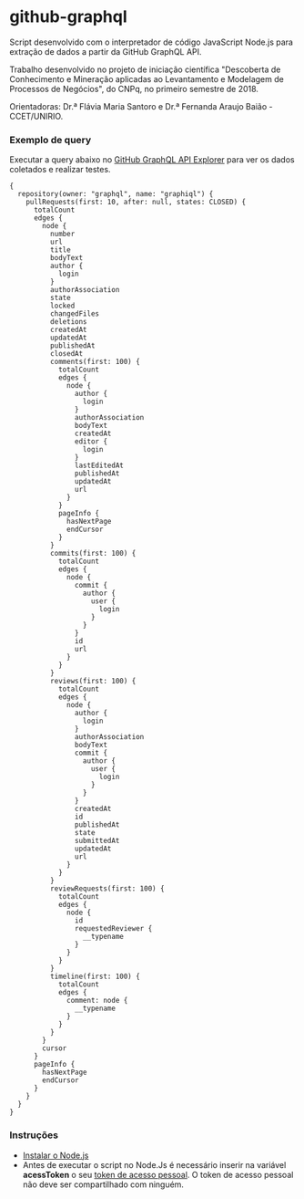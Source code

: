 # github-graphql

Script desenvolvido com o interpretador de código JavaScript Node.js para extração de dados a partir da GitHub GraphQL API.

Trabalho desenvolvido no projeto de iniciação científica "Descoberta de Conhecimento e Mineração aplicadas ao Levantamento e Modelagem de Processos de Negócios", do CNPq, no primeiro semestre de 2018.

Orientadoras: Dr.ª Flávia Maria Santoro e Dr.ª Fernanda Araujo Baião - CCET/UNIRIO.

### Exemplo de query

Executar a query abaixo no [GitHub GraphQL API Explorer](https://developer.github.com/v4/explorer/) para ver os dados coletados e realizar testes.

```
{
  repository(owner: "graphql", name: "graphiql") {
    pullRequests(first: 10, after: null, states: CLOSED) {
      totalCount
      edges {
        node {
          number
          url
          title
          bodyText
          author {
            login
          }
          authorAssociation
          state
          locked
          changedFiles
          deletions
          createdAt
          updatedAt
          publishedAt
          closedAt
          comments(first: 100) {
            totalCount
            edges {
              node {
                author {
                  login
                }
                authorAssociation
                bodyText
                createdAt
                editor {
                  login
                }
                lastEditedAt
                publishedAt
                updatedAt
                url
              }
            }
            pageInfo {
              hasNextPage
              endCursor
            }
          }
          commits(first: 100) {
            totalCount
            edges {
              node {
                commit {
                  author {
                    user {
                      login
                    }
                  }
                }
                id
                url
              }
            }
          }
          reviews(first: 100) {
            totalCount
            edges {
              node {
                author {
                  login
                }
                authorAssociation
                bodyText
                commit {
                  author {
                    user {
                      login
                    }
                  }
                }
                createdAt
                id
                publishedAt
                state
                submittedAt
                updatedAt
                url
              }
            }
          }
          reviewRequests(first: 100) {
            totalCount
            edges {
              node {
                id
                requestedReviewer {
                  __typename
                }
              }
            }
          }
          timeline(first: 100) {
            totalCount
            edges {
              comment: node {
                __typename
              }
            }
          }
        }
        cursor
      }
      pageInfo {
        hasNextPage
        endCursor
      }
    }
  }
}
```
### Instruções

- [Instalar o Node.js](https://nodejs.org/)
- Antes de executar o script no Node.Js é necessário inserir na variável **acessToken** o seu [token de acesso pessoal](https://help.github.com/articles/creating-a-personal-access-token-for-the-command-line/). O token de acesso pessoal não deve ser compartilhado com ninguém.
